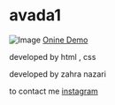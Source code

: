 # avada1
![Image](https://github.com/user-attachments/assets/e98eb3bb-99b9-4b65-ae63-2d7f161190d1)
<a href="https://zahranazaridev.github.io/Avada1/">Onine Demo</a>


developed by html , css


developed by zahra nazari


to contact me <a href="https://www.instagram.com/iimszarii?igsh=MWp2c210NWVnNDd6OA==">instagram</a>
